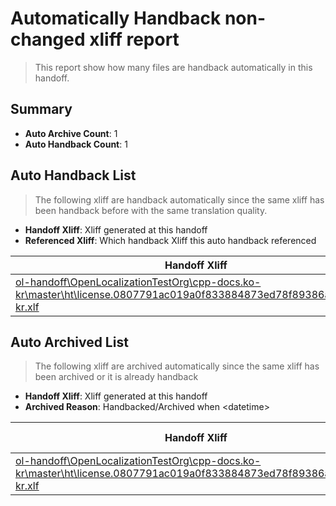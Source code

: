 # Automatically Handback non-changed xliff report
> This report show how many files are handback automatically in this handoff.

## Summary
* **Auto Archive Count**: 1
* **Auto Handback Count**: 1

## Auto Handback List
> The following xliff are handback automatically since the same xliff has been handback before with the same translation quality.

* **Handoff Xliff**: Xliff generated at this handoff
* **Referenced Xliff**: Which handback Xliff this auto handback referenced

| Handoff Xliff | Referenced Xliff | 
| --- | --- | 
| [ol-handoff\OpenLocalizationTestOrg\cpp-docs.ko-kr\master\ht\license.0807791ac019a0f833884873ed78f89386a91bff.ko-kr.xlf](https://github.com/OpenLocalizationTestOrg/cpp-docs.handoff/blob/6e70c419787a57e747a7006dae9a3722a3e53156/ol-handoff/OpenLocalizationTestOrg/cpp-docs.ko-kr/master/ht/license.0807791ac019a0f833884873ed78f89386a91bff.ko-kr.xlf) | [ol-handback\OpenLocalizationTestOrg\cpp-docs.ko-kr\master\ht\license.0807791ac019a0f833884873ed78f89386a91bff.ko-kr.xlf](https://github.com/OpenLocalizationTestOrg/cpp-docs.handback/blob/018b7f90e24e65ac4ba58fa7fbb402edfcbf0fa3/ol-handback/OpenLocalizationTestOrg/cpp-docs.ko-kr/master/ht/license.0807791ac019a0f833884873ed78f89386a91bff.ko-kr.xlf) | 

## Auto Archived List
> The following xliff are archived automatically since the same xliff has been archived or it is already handback

* **Handoff Xliff**: Xliff generated at this handoff
* **Archived Reason**: Handbacked/Archived when &lt;datetime&gt;

| Handoff Xliff | Archived Reason | 
| --- | --- | 
| [ol-handoff\OpenLocalizationTestOrg\cpp-docs.ko-kr\master\ht\license.0807791ac019a0f833884873ed78f89386a91bff.ko-kr.xlf](https://github.com/OpenLocalizationTestOrg/cpp-docs.handoff/blob/6e70c419787a57e747a7006dae9a3722a3e53156/ol-handoff/OpenLocalizationTestOrg/cpp-docs.ko-kr/master/ht/license.0807791ac019a0f833884873ed78f89386a91bff.ko-kr.xlf) | Handbacked | 

